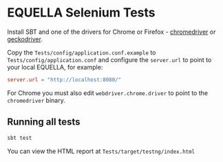# EQUELLA Selenium Tests

Install SBT and one of the drivers for Chrome or Firefox -
[chromedriver](https://sites.google.com/a/chromium.org/chromedriver/) or [geckodriver](https://github.com/mozilla/geckodriver/releases).

Copy the `Tests/config/application.conf.example` to `Tests/config/application.conf` and
configure the `server.url` to point to your local EQUELLA, for example:

```conf
server.url = "http://localhost:8080/"
```

For Chrome you must also edit `webdriver.chrome.driver` to point to the `chromedriver` binary.

## Running all tests

```bash
sbt test
```

You can view the HTML report at `Tests/target/testng/index.html`


